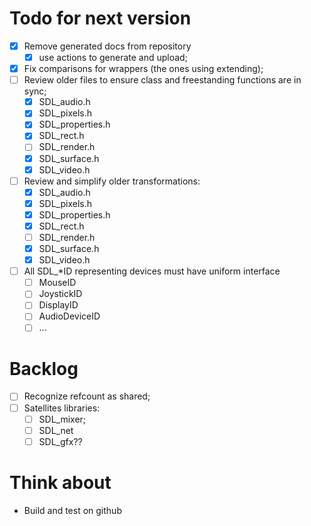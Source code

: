 Todo for next version
====================

- [x] Remove generated docs from repository
  - [x] use actions to generate and upload;
- [x] Fix comparisons for wrappers (the ones using extending);
- [ ] Review older files to ensure class and freestanding functions are in sync;
  - [x] SDL_audio.h
  - [x] SDL_pixels.h
  - [x] SDL_properties.h
  - [x] SDL_rect.h
  - [ ] SDL_render.h
  - [x] SDL_surface.h
  - [x] SDL_video.h
- [ ] Review and simplify older transformations:
  - [x] SDL_audio.h
  - [x] SDL_pixels.h
  - [x] SDL_properties.h
  - [x] SDL_rect.h
  - [ ] SDL_render.h
  - [x] SDL_surface.h
  - [x] SDL_video.h
- [ ] All SDL_*ID representing devices must have uniform interface
  - [ ] MouseID
  - [ ] JoystickID
  - [ ] DisplayID
  - [ ] AudioDeviceID
  - [ ] ...

Backlog
=======

- [ ] Recognize refcount as shared;
- [ ] Satellites libraries:
  - [ ] SDL_mixer;
  - [ ] SDL_net
  - [ ] SDL_gfx??

Think about
===========

- Build and test on github
